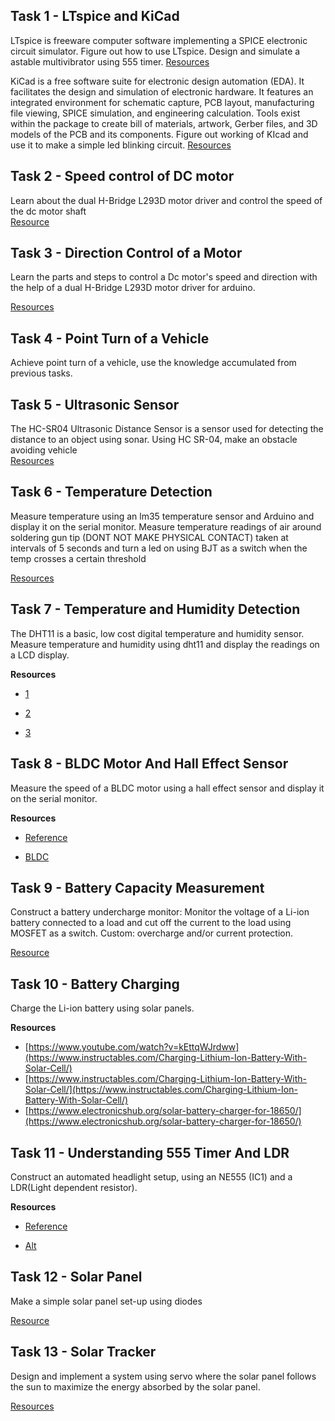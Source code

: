 ## Task 1 - LTspice and KiCad  

LTspice is freeware computer software implementing a SPICE electronic circuit simulator. Figure out how to use LTspice. Design and simulate a astable multivibrator using 555 timer.
[Resources](https://www.electronicshub.org/astable-multivibrator-using-555-timer/)  

KiCad is a free software suite for electronic design automation (EDA). It facilitates the design and simulation of electronic hardware. It features an integrated environment for schematic capture, PCB layout, manufacturing file viewing, SPICE simulation, and engineering calculation. Tools exist within the package to create bill of materials, artwork, Gerber files, and 3D models of the PCB and its components.
Figure out working of KIcad and use it to make a simple led blinking circuit.
[Resources](https://www.youtube.com/watch?v=BVhWh3AsXQs)

## Task 2 - Speed control of DC motor  

Learn about the dual H-Bridge L293D motor driver and control the speed of the dc motor shaft  
[Resource](https://techexplorations.com/guides/arduino/motors/dc-motor-speed-direction-lm298n-arduino-project2/)

## Task 3 - Direction Control of a Motor

Learn the parts and steps to control a Dc motor's speed and direction with the help of a dual H-Bridge L293D motor driver for arduino.

[Resources](https://techexplorations.com/guides/arduino/motors/dc-motor-speed-direction-lm298n-arduino-project2/)

## Task 4 - Point Turn of a Vehicle

Achieve point turn of a vehicle, use the knowledge accumulated from previous tasks.

## Task 5 - Ultrasonic Sensor

The HC-SR04 Ultrasonic Distance Sensor is a sensor used for detecting the distance to an object using sonar. 
Using HC SR-04, make an obstacle avoiding vehicle  
[Resources](https://create.arduino.cc/projecthub/mindhe_aniket/obstacle-avoiding-robot-765e39)

## Task 6 - Temperature Detection

Measure temperature using an lm35 temperature sensor and Arduino and display it on the serial monitor. Measure temperature readings of air around soldering gun tip (DONT NOT MAKE PHYSICAL CONTACT) taken at intervals of 5 seconds and turn a led on using BJT as a switch when the temp crosses a certain threshold

[Resources](https://lastminuteengineers.com/lm35-temperature-sensor-arduino-tutorial/)

## Task 7 - Temperature and Humidity Detection

The DHT11 is a basic, low cost digital temperature and humidity sensor. Measure temperature and humidity using dht11 and display the readings on a LCD display.


**Resources**

- [1](https://www.engineersgarage.com/articles-arduino-dht11-humidity-temperature-sensor-interfacing/)

- [2](https://create.arduino.cc/projecthub/Druhi_C/temperature-and-humidity-sensor-with-lcd-1602-i2c-display-26fa15)

- [3](https://create.arduino.cc/projecthub/r4lph127/temperature-and-humidity-sensor-with-led-lights-bf4ce6)

## Task 8 - BLDC Motor And Hall Effect Sensor

Measure the speed of a BLDC motor using a hall effect sensor and display it on the serial monitor.

**Resources**

- [Reference](https://makersportal.com/blog/2018/10/3/arduino-tachometer-using-a-hall-effect-sensor-to-measure-rotations-from-a-fan)

- [BLDC](https://www.ti.com/lit/an/slvaeg3a/slvaeg3a.pdf?ts=1658074911114&amp;ref_url=https%253A%252F%252Fwww.google.com%252F) 

## Task 9 - Battery Capacity Measurement 


Construct a battery undercharge monitor: Monitor the voltage of a Li-ion battery connected to a load and cut off the current to the load using MOSFET as a switch.
Custom: overcharge and/or current protection.


[Resource](https://www.instructables.com/Arduino-cell-capacity-meter/) 

## Task 10 - Battery Charging

Charge the Li-ion battery using solar panels.

**Resources**  

- [https://www.youtube.com/watch?v=kEttqWJrdww](https://www.instructables.com/Charging-Lithium-Ion-Battery-With-Solar-Cell/)
- [https://www.instructables.com/Charging-Lithium-Ion-Battery-With-Solar-Cell/](https://www.instructables.com/Charging-Lithium-Ion-Battery-With-Solar-Cell/)    
- [https://www.electronicshub.org/solar-battery-charger-for-18650/](https://www.electronicshub.org/solar-battery-charger-for-18650/)


## Task 11 - Understanding 555 Timer And LDR 


Construct an automated headlight setup, using an NE555 (IC1)  and a LDR(Light dependent resistor).

**Resources**

- [Reference](https://www.electronicsforu.com/electronics-projects/automatic-headlight-switcher)

- [Alt](https://how2electronics.com/automatic-street-light-using-555-timer-circuit/)


## Task 12 - Solar Panel

Make a simple solar panel set-up using diodes 
 
[Resource](https://www.instructables.com/Make-a-Solar-Panel-using-Diodes/)


## Task 13 - Solar Tracker
Design and implement a system using servo where the solar panel follows the sun to maximize the energy absorbed by the solar panel. 

[Resources](https://create.arduino.cc/projecthub/336271/arduino-solar-tracker-41ef82)




